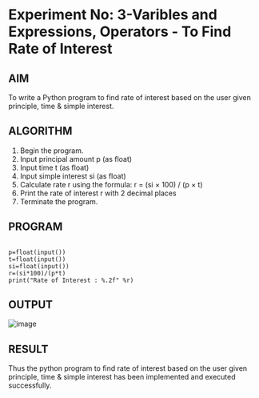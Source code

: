 
# Experiment No: 3-Varibles and Expressions, Operators - To Find Rate of Interest

## AIM
To write a Python program to find rate of interest based on the user given principle, time & simple interest.

## ALGORITHM
1. Begin the program.
2. Input principal amount p (as float)
3. Input time t (as float)
4. Input simple interest si (as float)
5. Calculate rate r using the formula:
      r = (si × 100) / (p × t)
6. Print the rate of interest r with 2 decimal places
7. Terminate the program.

## PROGRAM
```

p=float(input())
t=float(input())
si=float(input())
r=(si*100)/(p*t)
print("Rate of Interest : %.2f" %r)

```

## OUTPUT

![image](https://github.com/user-attachments/assets/042d9d0e-8c0f-451b-ab15-5f3619250f1c)

## RESULT
Thus the python program to find rate of interest based on the user given principle, time & simple interest has been implemented and executed successfully.
